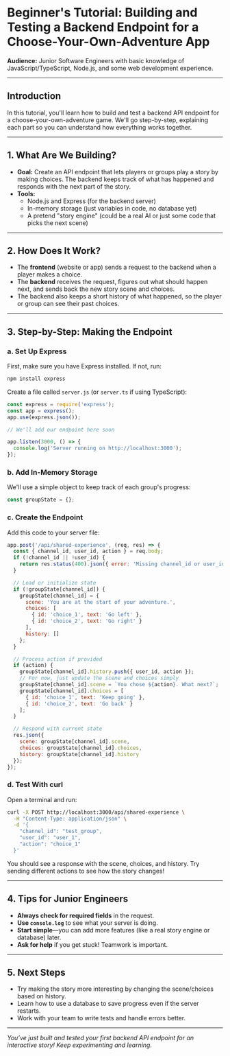 # Beginner's Tutorial: Building and Testing a Backend Endpoint for a Choose-Your-Own-Adventure App

**Audience:** Junior Software Engineers with basic knowledge of JavaScript/TypeScript, Node.js, and some web development experience.

---

## Introduction

In this tutorial, you'll learn how to build and test a backend API endpoint for a choose-your-own-adventure game. We'll go step-by-step, explaining each part so you can understand how everything works together.

---

## 1. What Are We Building?
- **Goal:** Create an API endpoint that lets players or groups play a story by making choices. The backend keeps track of what has happened and responds with the next part of the story.
- **Tools:**
  - Node.js and Express (for the backend server)
  - In-memory storage (just variables in code, no database yet)
  - A pretend "story engine" (could be a real AI or just some code that picks the next scene)

---

## 2. How Does It Work?
- The **frontend** (website or app) sends a request to the backend when a player makes a choice.
- The **backend** receives the request, figures out what should happen next, and sends back the new story scene and choices.
- The backend also keeps a short history of what happened, so the player or group can see their past choices.

---

## 3. Step-by-Step: Making the Endpoint

### a. Set Up Express
First, make sure you have Express installed. If not, run:
```sh
npm install express
```

Create a file called `server.js` (or `server.ts` if using TypeScript):

```js
const express = require('express');
const app = express();
app.use(express.json());

// We'll add our endpoint here soon

app.listen(3000, () => {
  console.log('Server running on http://localhost:3000');
});
```

### b. Add In-Memory Storage
We'll use a simple object to keep track of each group's progress:

```js
const groupState = {};
```

### c. Create the Endpoint
Add this code to your server file:

```js
app.post('/api/shared-experience', (req, res) => {
  const { channel_id, user_id, action } = req.body;
  if (!channel_id || !user_id) {
    return res.status(400).json({ error: 'Missing channel_id or user_id' });
  }

  // Load or initialize state
  if (!groupState[channel_id]) {
    groupState[channel_id] = {
      scene: 'You are at the start of your adventure.',
      choices: [
        { id: 'choice_1', text: 'Go left' },
        { id: 'choice_2', text: 'Go right' }
      ],
      history: []
    };
  }

  // Process action if provided
  if (action) {
    groupState[channel_id].history.push({ user_id, action });
    // For now, just update the scene and choices simply
    groupState[channel_id].scene = `You chose ${action}. What next?`;
    groupState[channel_id].choices = [
      { id: 'choice_1', text: 'Keep going' },
      { id: 'choice_2', text: 'Go back' }
    ];
  }

  // Respond with current state
  res.json({
    scene: groupState[channel_id].scene,
    choices: groupState[channel_id].choices,
    history: groupState[channel_id].history
  });
});
```

### d. Test With curl
Open a terminal and run:

```sh
curl -X POST http://localhost:3000/api/shared-experience \
  -H "Content-Type: application/json" \
  -d '{
    "channel_id": "test_group",
    "user_id": "user_1",
    "action": "choice_1"
  }'
```

You should see a response with the scene, choices, and history. Try sending different actions to see how the story changes!

---

## 4. Tips for Junior Engineers
- **Always check for required fields** in the request.
- **Use `console.log`** to see what your server is doing.
- **Start simple**—you can add more features (like a real story engine or database) later.
- **Ask for help** if you get stuck! Teamwork is important.

---

## 5. Next Steps
- Try making the story more interesting by changing the scene/choices based on history.
- Learn how to use a database to save progress even if the server restarts.
- Work with your team to write tests and handle errors better.

---

*You’ve just built and tested your first backend API endpoint for an interactive story! Keep experimenting and learning.*
